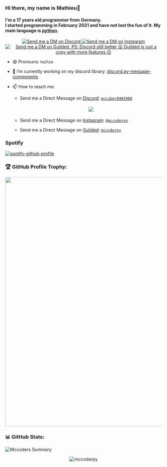 ### Hi there, my name is Mathieu👋
#### I'm a 17 years old programmer from Germany.</br> I started programming in February 2021 and have not lost the fun of it. My main language is [python](https://python.org).

<p align="center">
  <a href="https://discord.com/users/693088765333471284" target="_blank">
    <img src="https://img.shields.io/badge/-Discord-5865F2?style=for-the-badge&logo=discord&logoColor=white" alt="Send me a DM on Discord">
  </a>
  <a href="https://www.instagram.com/mccoderpy/" target="_blank">
    <img src="https://img.shields.io/badge/-Instagram-EC3B83?style=for-the-badge&logo=instagram&logoColor=white" alt="Send me a DM on Instagram">
  </a>
  <a href="https://guilded.gg/u/mccoder-py" target="_blank">
    <img src="https://img.shields.io/badge/-Guilded-F5C400?style=for-the-badge&logo=guilded&logoColor=white" alt="Send me a DM on Guilded.
PS: Discord still better 😜 Guilded is just a copy with more features 🙃">
  </a>
</p>

<!--
​![​status​](https://dev.discordprofiles.me/badge/status/693088765333471284) 
​![​playing​](https://dev.discordprofiles.me/badge/playing/693088765333471284) 
​![​PyCharm​](https://dev.discordprofiles.me/badge/pycharm/693088765333471284) 
[![​spotify​](https://dev.discordprofiles.me/badge/spotify/693088765333471284)](https://dev.discordprofiles.me/openspotify/693088765333471284)

**mccoderpy/mccoderpy** is a ✨ _special_ ✨ repository because its `README.md` (this file) appears on your GitHub profile.

Here are some ideas to get you started:

- 🔭 I’m currently working on ...
- 🌱 I’m currently learning ...
- 👯 I’m looking to collaborate on 


- 🤔 I’m looking for help with ...
- 💬 Ask me about ...
- 📫 How to reach me: ...
- 😄 Pronouns: ...
- ⚡ Fun fact: ...
-->

- 😄 Pronouns: `he`/`him`
- 🔭 I’m currently working on my discord library: [discord.py-message-components](https://github.com/mccoderpy/discord.py-message-components)

- 📫 How to reach me: 
  
  - Send me a Direct Message on [Discord](https://discord.com): [`mccuber04#2960`](https://discord.com/users/693088765333471284)

    <center>
      <a href='https://discord.gg/VAR8sutF'>
        <img src="https://discord.c99.nl/widget/theme-1/693088765333471284.png" style='padding: 5px'>
      </a>
    </center>
  
  - Send me a Direct Message on [Instagram](https://instagram.com): [`@mccoderpy`](https://instagram.com/mccoderpy)
  - Send me a Direct Message on [Guilded](https://guilded.gg): [`mccoderpy`](https://guilded.gg/u/mccoder-py)

### Spotify
[![spotify-github-profile](https://spotify-github-profile.vercel.app/api/view?uid=w83sbk7kl09oxtiwkcaqvpqut&cover_image=true&theme=novatorem&bar_color=4e5eb1&bar_color_cover=false)](https://spotify-github-profile.vercel.app/api/view?uid=w83sbk7kl09oxtiwkcaqvpqut&redirect=true)

### 🏆 GitHub Profile Trophy:
<center>
  <a href="https://github.com/ryo-ma/github-profile-trophy">
    <img width=800 src="https://github-profile-trophy.vercel.app/?username=mccoderpy&column=8&theme=discord&no-frame=true&no-bg=true"/>
  </a>
</center>


### 📊 GitHub Stats:
![Mccoders Summary](https://github-profile-summary-cards.vercel.app/api/cards/profile-details?username=mccoderpy&theme=monokai)

<p align="center" >
     <img src="https://komarev.com/ghpvc/?username=mccoderpy&style=flat" alt=mccoderpy>
</p>
